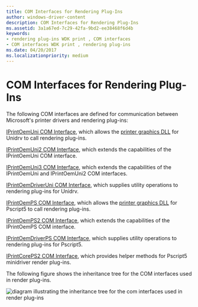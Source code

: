 ```yaml
---
title: COM Interfaces for Rendering Plug-Ins
author: windows-driver-content
description: COM Interfaces for Rendering Plug-Ins
ms.assetid: 3a1a67ed-7c29-42fa-9bd2-ee38468f6d4b
keywords:
- rendering plug-ins WDK print , COM interfaces
- COM interfaces WDK print , rendering plug-ins
ms.date: 04/20/2017
ms.localizationpriority: medium
---
```


# COM Interfaces for Rendering Plug-Ins





The following COM interfaces are defined for communication between Microsoft's printer drivers and rendering plug-ins:

[IPrintOemUni COM Interface](iprintoemuni-com-interface.md), which allows the [printer graphics DLL](printer-graphics-dll.md) for Unidrv to call rendering plug-ins.

[IPrintOemUni2 COM Interface](iprintoemuni2-com-interface.md), which extends the capabilities of the IPrintOemUni COM interface.

[IPrintOemUni3 COM Interface](iprintoemuni3-com-interface.md), which extends the capabilities of the IPrintOemUni and IPrintOemUni2 COM interfaces.

[IPrintOemDriverUni COM Interface](iprintoemdriveruni-com-interface.md), which supplies utility operations to rendering plug-ins for Unidrv.

[IPrintOemPS COM Interface](iprintoemps-com-interface.md), which allows the [printer graphics DLL](printer-graphics-dll.md) for Pscript5 to call rendering plug-ins.

[IPrintOemPS2 COM Interface](iprintoemps2-com-interface.md), which extends the capabilities of the IPrintOemPS COM interface.

[IPrintOemDriverPS COM Interface](iprintoemdriverps-com-interface.md), which supplies utility operations to rendering plug-ins for Pscript5.

[IPrintCorePS2 COM Interface](iprintcoreps2-com-interface.md), which provides helper methods for Pscript5 minidriver render plug-ins.

The following figure shows the inheritance tree for the COM interfaces used in render plug-ins.

![diagram illustrating the inheritance tree for the com interfaces used in render plug-ins](images/rendintf.png)

 

 




